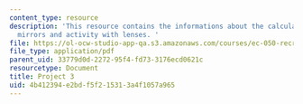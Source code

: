 ```yaml
---
content_type: resource
description: 'This resource contains the informations about the calculator, eyeglasses,
  mirrors and activity with lenses. '
file: https://ol-ocw-studio-app-qa.s3.amazonaws.com/courses/ec-050-recreate-experiments-from-history-inform-the-future-from-the-past-galileo-january-iap-2010/4b412394e2bdf5f215313a4f1057a965_MITEC_050IAP10_pro03.pdf
file_type: application/pdf
parent_uid: 33779d0d-2272-95f4-fd73-3176ecd0621c
resourcetype: Document
title: Project 3
uid: 4b412394-e2bd-f5f2-1531-3a4f1057a965
---
```

